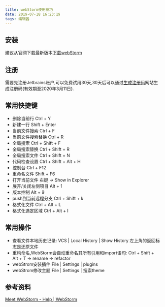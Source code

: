 ```yaml
---
title: webStorm使用技巧
date: 2019-07-18 16:23:19
tags: 编辑器
---
```


## 安装
建议从官网下载最新版本[下载webStorm](https://www.jetbrains.com/webstorm/download/#section=windows)

## 注册
需要先注册Jetbrains账户,可以免费试用30天,30天后可以通过[生成注册码](http://idea.lanyus.com/)网站生成注册码(有效期至2020年3月11日).

## 常用快捷键
- 删除当前行 Ctrl + Y
- 新建一行 Shift + Enter
- 当前文件搜索 Ctrl + F
- 当前文件搜索替换 Ctrl + R
- 全局搜索 Ctrl + Shift + F
- 全局搜索替换 Ctrl + Shift + R
- 全局搜索文件 Ctrl + Shift + N
- 代码检查设置 Ctrl + Shift + Alt + H
- 控制台 Ctrl + F12
- 重命名文件 Shift + F6
- 打开当前文件 右键 -> Show in Explorer
- 展开/关闭左侧项目 Alt + 1
- 版本控制 Alt + 9
- push到当前远程分支 Ctrl + Shift + k
- 格式化文件 Ctrl + Alt + L
- 格式化选定区域 Ctrl + Alt + I

## 常用操作
- 查看文件本地历史记录: VCS | Local History | Show History 左上角的返回标志是还原文件
- 重构命名,WebStorm会自动重命名其所有引用和import语句: Ctrl + Shift + Alt + T -> rename  -> refactor
- webStrom安装插件 File | Settings | plugins 
- webStrom修改主题 File | Settings | 搜索theme

## 参考资料
[Meet WebStorm - Help | WebStorm](https://www.jetbrains.com/help/webstorm/2019.1/meet-webstorm.html)
